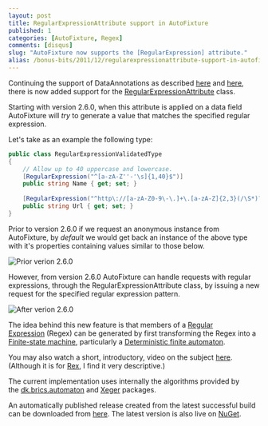 ```yaml
---
layout: post
title: RegularExpressionAttribute support in AutoFixture
published: 1
categories: [AutoFixture, Regex]
comments: [disqus]
slug: "AutoFixture now supports the [RegularExpression] attribute."
alias: /bonus-bits/2011/12/regularexpressionattribute-support-in-autofixture.html
---
```

<p>Continuing the support of DataAnnotations as described&nbsp;<a title="StringLengthAttribute support in AutoFixture" href="http://www.nikosbaxevanis.com/bonus-bits/2011/09/stringlengthattribute-support-in-autofixture.html" target="_blank">here</a>&nbsp;and <a title="RangeAttribute support in AutoFixture" href="http://www.nikosbaxevanis.com/bonus-bits/2011/09/rangeattribute-support-in-autofixture.html" target="_blank">here</a>, there is now added support for the&nbsp;<a title="Specifies that a data field value must match the specified regular expression." href="http://msdn.microsoft.com/en-us/library/system.componentmodel.dataannotations.regularexpressionattribute.aspx" target="_blank">RegularExpressionAttribute</a>&nbsp;class.</p>
<p>Starting with version 2.6.0, when this attribute is applied on a data field AutoFixture will <em>try </em>to&nbsp;generate a value that&nbsp;matches the specified regular expression.</p>
<p>Let's take as an example the following type:</p>

```c#
public class RegularExpressionValidatedType
{
    // Allow up to 40 uppercase and lowercase.
    [RegularExpression("^[a-zA-Z''-'\s]{1,40}$")]
    public string Name { get; set; }
    
    [RegularExpression("^http\://[a-zA-Z0-9\-\.]+\.[a-zA-Z]{2,3}(/\S*)?$")]
    public string Url { get; set; }
}
```

<p>Prior to version 2.6.0 if&nbsp;we request an anonymous instance from AutoFixture, by&nbsp;<em>default</em>&nbsp;we would get back an instance of the above type with it's properties containing values similar to those below.</p>
<p><img src="http://farm9.staticflickr.com/8510/8398554280_b996887d56_o.png" title="Prior verion 2.6.0" alt="Prior verion 2.6.0" /></p>

<p>However, from version 2.6.0 AutoFixture can handle requests with&nbsp;regular expressions, through the RegularExpressionAttribute class, by issuing a new request for the specified regular expression pattern.</p>
<p><img src="http://farm9.staticflickr.com/8501/8398554186_edc6990289_o.png" title="After verion 2.6.0" alt="After verion 2.6.0" /></p>

<p>The idea behind this new feature is that members of a <a title="In computing, a regular expression provides a concise and flexible means for &quot;matching&quot; (specifying and recognizing) strings of text, such as particular characters, words, or patterns of characters." href="http://en.wikipedia.org/wiki/Regular_expression" target="_blank">Regular Expression</a>&nbsp;(Regex) can be generated by first transforming the Regex into a <a title="A finite-state machine (FSM) or finite-state automaton (plural: automata), or simply a state machine, is a mathematical model used to design computer programs and digital logic circuits." href="http://en.wikipedia.org/wiki/Finite_state_machine" target="_blank">Finite-state machine</a>, particularly a&nbsp;<a title="In the theory of computation and automata theory, a deterministic finite automaton (DFA)—also known as deterministic finite state machine—is a finite state machine accepting finite strings of symbols." href="http://en.wikipedia.org/wiki/Deterministic_finite_automata" target="_blank">Deterministic finite automaton</a>.&nbsp;</p>
<p>You may also watch a short,&nbsp;introductory,&nbsp;video on the subject <a title="Symbolic Regular Expression Exploration" href="http://channel9.msdn.com/posts/Peli/Margus-Veanes-Rex-Symbolic-Regular-Expression-Exploration/" target="_blank">here</a>. (Although it is for <a title="Rex is a tool that explores .NET regexes and generates members efficiently." href="http://research.microsoft.com/en-us/projects/rex/" target="_blank">Rex</a>, I find it very descriptive.)</p>
<p>The current implementation uses internally the algorithms provided by the&nbsp;<a title="A DFA/NFA (finite-state automata) implementation with Unicode alphabet (UTF16) and support for the standard regular expression operations (concatenation, union, Kleene star) and a number of non-standard ones (intersection, complement, etc.)" href="http://www.brics.dk/automaton/" target="_blank">dk.brics.automaton</a>&nbsp;and <a title="A library for generating random text from regular expressions." href="http://code.google.com/p/xeger/" target="_blank">Xeger</a>&nbsp;packages.</p>
<p>An automatically published release created from the latest successful build can be downloaded from&nbsp;<a title="AutoFixture - Downloads" href="http://autofixture.codeplex.com/releases/view/78338" target="_blank">here</a>.&nbsp;The latest version is also live on&nbsp;<a title="AutoFixture - Package" href="http://nuget.org/List/Packages/AutoFixture" target="_blank">NuGet</a>.</p>

